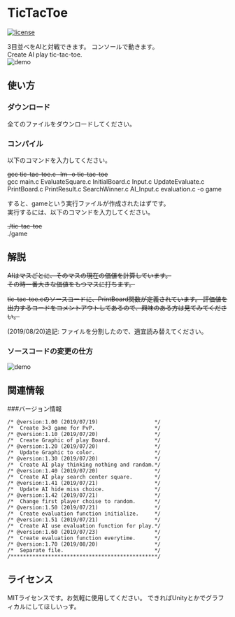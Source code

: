 # TicTacToe
[![license](https://img.shields.io/github/license/kentokura/TicTacToe)](./LICENSE)

3目並べをAIと対戦できます。 コンソールで動きます。    
Create AI play tic-tac-toe.    
![demo](https://github.com/kentokura/TicTacToe/blob/media/gif/demo.gif)
  
使い方
------
### ダウンロード
全てのファイルをダウンロードしてください。  

### コンパイル
以下のコマンドを入力してください。  

~~gcc tic-tac-toe.c -lm -o tic-tac-toe~~  
gcc main.c EvaluateSquare.c InitialBoard.c Input.c UpdateEvaluate.c PrintBoard.c PrintResult.c SearchWinner.c AI_Input.c evaluation.c -o game

  
すると、gameという実行ファイルが作成されたはずです。  
実行するには、以下のコマンドを入力してください。  

~~./tic-tac-toe~~  
./game
  
解説
-------
~~AIはマスごとに、そのマスの現在の価値を計算しています。~~  
~~その時一番大きな価値をもつマスに打ちます。~~

~~tic-tac-toe.cのソースコードに、PrintBoard関数が定義されています。
評価値を出力するコードをコメントアウトしてあるので、興味のある方は見てみてください。~~

(2019/08/20)追記: ファイルを分割したので、適宜読み替えてください。
### ソースコードの変更の仕方
![demo](https://github.com/kentokura/TicTacToe/blob/media/gif/demo2.gif)

関連情報
--------
###バージョン情報
````
/* @version:1.00 (2019/07/19)                  */
/*  Create 3×3 game for PvP.                   */
/* @version:1.10 (2019/07/20)                  */
/*  Create Graphic of play Board.              */ 
/* @version:1.20 (2019/07/20)                  */
/*  Update Graphic to color.                   */ 
/* @version:1.30 (2019/07/20)                  */
/*  Create AI play thinking nothing and randam.*/
/* @version:1.40 (2019/07/20)                  */
/*  Create AI play search center square.       */
/* @version:1.41 (2019/07/21)                  */
/*  Update AI hide miss choice.                */
/* @version:1.42 (2019/07/21)                  */
/*  Change first player choise to random.      */
/* @version:1.50 (2019/07/21)                  */
/*  Create evaluation function initialize.     */
/* @version:1.51 (2019/07/21)                  */
/*  Create AI use evaluation function for play.*/
/* @version:1.60 (2019/07/23)                  */
/*  Create evaluation function everytime.      */
/* @version:1.70 (2019/08/20)                  */
/*  Separate file.                             */
/***********************************************/
````
  
ライセンス
----------
MITライセンスです。お気軽に使用してください。
できればUnityとかでグラフィカルにしてほしいっす。
